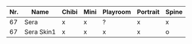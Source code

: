 | Nr. | Name       | Chibi | Mini | Playroom | Portrait | Spine |
| --- | ---------- | ----- | ---- | -------- | -------- | ----- |
| 67  | Sera       | x     | x    | ?        | x        | x     |
| 67  | Sera Skin1 | x     | x    | x        | x        | o     |
